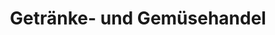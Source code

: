 ---
title: "Getränke- und Gemüsehandel"
url: /zwenkau/getraenke-und-gemuesehandel/
shop: Gemüse & Obst
---